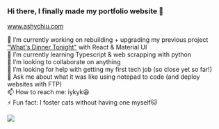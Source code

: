 ### Hi there, I finally made my portfolio website 👋

www.ashychiu.com


🔭 I’m currently working on rebuilding + upgrading my previous project ["What's Dinner Tonight"](https://whats-dinner-tonight.vercel.app/) with React & Material UI  
🌱 I’m currently learning Typescript & web scrapping with python  
👯 I’m looking to collaborate on anything  
🤔 I’m looking for help with getting my first tech job (so close yet so far!)  
💬 Ask me about what it was like using notepad to code (and deploy websites with FTP)  
📫 How to reach me: iykyk😆  
⚡ Fun fact: I foster cats without having one myself🐱  

![](https://komarev.com/ghpvc/?username=ashychiu)

<!--
**ashychiu/ashychiu** is a ✨ _special_ ✨ repository because its `README.md` (this file) appears on your GitHub profile.

Here are some ideas to get you started:

- 🔭 I’m currently working on ...
- 🌱 I’m currently learning ...
- 👯 I’m looking to collaborate on ...
- 🤔 I’m looking for help with ...
- 💬 Ask me about ...
- 📫 How to reach me: ...
- 😄 Pronouns: ...
- ⚡ Fun fact: ...
-->
